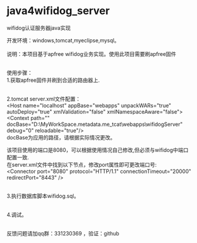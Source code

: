java4wifidog_server
===================

wifidog认证服务器java实现

开发环境：windows,tomcat,myeclipse,mysql。<br><br>
说明：本项目基于apfree wifidog业务实现。使用此项目需要刷apfree固件<br><br>

使用步骤：<br>
1.获取apfree固件并刷到合适的路由器上.<br><br>

2.tomcat server.xml文件配置：<br>
\<Host name="localhost" appBase="webapps" unpackWARs="true" autoDeploy="true" xmlValidation="false" xmlNamespaceAware="false"><br>
    \<Context path="" docBase="D:\MyWorkSpace.metadata.me_tcat\webapps\wifidogServer" debug="0" reloadable="true"/><br>
</Host>
docBase为应用的路径，请根据实际情况更改。<br>

该项目使用的端口是8080，可以根据使用情况自己修改,但必须与wifidog中端口配置一致.<br>
在server.xml文件中找到以下节点，修改port属性即可更改端口号:<br>
\<Connector port="8080" protocol="HTTP/1.1" connectionTimeout="20000" redirectPort="8443" />  <br><br>

3.执行数据库脚本wifidog.sql。<br><br>

4.调试。<br><br>

反馈问题请加qq群：331230369 ，验证：github
